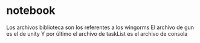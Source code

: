 # notebook
Los archivos biblioteca son los referentes a los wingorms
El archivo de gun es el de unity
Y por último el archivo de taskList es el archivo de consola
